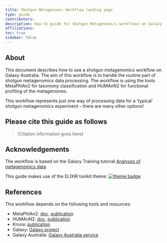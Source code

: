 ```yaml
---
title: Shotgun Metagenomic Workflow landing page
type: guide
contributors: 
description: How-to guide for Shotgun Metagenomics workflows on Galaxy Australia.
affiliations:
toc: true
sidebar: false
---
```



## About 

This document describes how to use a shotgun metagenomics workflow on Galaxy Australia. The aim of this workflow is to handle the routine part of shotgun metagenomics data processing. The workflow is using the tools MetaPhlAn2 for taxonomy classification and HUMAnN2 for functional profiling of the metagenomes.  

This workflow represents just one way of processing data for a ‘typical’ shotgun metagenomics experiment – there are many other options!  


## Please cite this guide as follows

> [Citation information goes here]


## Acknowledgements

The workflow is based on the Galaxy Training tutorial [Analyses of metagenomics data](https://training.galaxyproject.org/training-material/topics/metagenomics/tutorials/general-tutorial/tutorial.html#shotgun-metagenomics-data)

This guide makes use of the ELIXIR toolkit theme: [![theme badge](https://img.shields.io/badge/ELIXIR%20toolkit%20theme-jekyll-blue?color=0d6efd)](https://github.com/ELIXIR-Belgium/elixir-toolkit-theme)


## References

This workflow depends on the following tools and resources:
* MetaPhlAn2: [doc](https://huttenhower.sph.harvard.edu/metaphlan), [publication](https://www.nature.com/articles/nmeth.3589)
* HUMAnN2: [doc](http://huttenhower.sph.harvard.edu/humann), [publication](https://www.nature.com/articles/s41592-018-0176-y)
* Krona: [publication](https://bmcbioinformatics.biomedcentral.com/articles/10.1186/1471-2105-12-385)
* Galaxy: [Galaxy project](https://galaxyproject.org/) 
* Galaxy Australia: [Galaxy Australia service](https://usegalaxy.org.au/)
